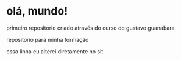 # olá, mundo!

 primeiro repositorio criado através do curso do gustavo guanabara

 repositorio para minha formação 

 essa linha eu alterei diretamente no sit
